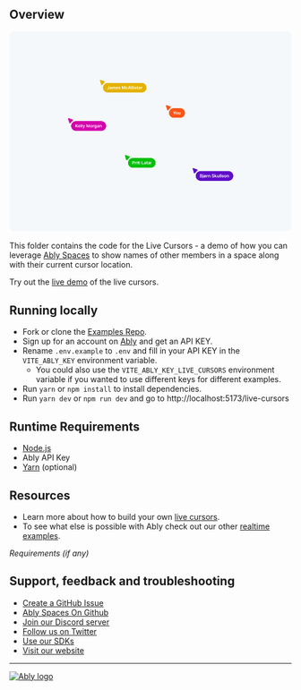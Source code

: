 ## Overview

![Live Cursors Start screen](./Ably_Live_Cursors.png)

This folder contains the code for the Live Cursors - a demo of how you can leverage [Ably Spaces](https://github.com/ably-labs/spaces) to show names of other members in a space along with their current cursor location.

Try out the [live demo](https://examples.ably.dev/live-cursors) of the live cursors.

## Running locally

- Fork or clone the [Examples Repo](https://github.com/ably-labs/realtime-examples).
- Sign up for an account on [Ably](https://ably.com/sign-up?utm_source=ably-labs&utm_medium=github&utm_campaign=live-cursors) and get an API KEY.
- Rename `.env.example` to `.env` and fill in your API KEY in the `VITE_ABLY_KEY` environment variable.
  - You could also use the `VITE_ABLY_KEY_LIVE_CURSORS` environment variable if you wanted to use different keys for different examples.
- Run `yarn` or `npm install` to install dependencies.
- Run `yarn dev` or `npm run dev` and go to http://localhost:5173/live-cursors

## Runtime Requirements

- [Node.js](https://nodejs.org/en/)
- Ably API Key
- [Yarn](https://yarnpkg.com/) (optional)

## Resources

- Learn more about how to build your own [live cursors](https://ably.com/examples/live-cursors?utm_source=ably-labs&utm_medium=github&utm_campaign=live-cursors).
- To see what else is possible with Ably check out our other [realtime examples](https://ably.com/examples?utm_source=ably-labs&utm_medium=github&utm_campaign=avatar-stack).

_Requirements (if any)_

## Support, feedback and troubleshooting

- [Create a GitHub Issue](https://github.com/ably-labs/realtime-examples/issues)
- [Ably Spaces On Github](https://github.com/ably-labs/spaces)
- [Join our Discord server](https://discord.gg/q89gDHZcBK)
- [Follow us on Twitter](https://twitter.com/ablyrealtime)
- [Use our SDKs](https://github.com/ably/)
- [Visit our website](https://ably.com?utm_source=ably-labs&utm_medium=github&utm_campaign=live-cursors)

---

[![Ably logo](https://static.ably.dev/badge-black.svg?serverless-websockets-quest)](https://ably.com?utm_source=ably-labs&utm_medium=github&utm_campaign=live-cursors)
